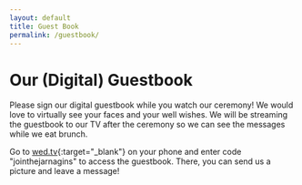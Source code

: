 ```yaml
---
layout: default
title: Guest Book
permalink: /guestbook/
---
```


# Our (Digital) Guestbook

Please sign our digital guestbook while you watch our ceremony! We would love to virtually see your faces and your well wishes. We will be streaming the guestbook to our TV after the ceremony so we can see the messages while we eat brunch.

Go to [wed.tv](https://wed.tv/en/user){:target="_blank"} on your phone and enter code "jointhejarnagins" to access the guestbook. There, you can send us a picture and leave a message!